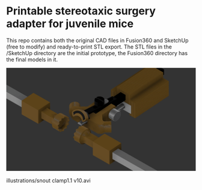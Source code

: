 # Printable stereotaxic surgery adapter for juvenile mice

This repo contains both the original CAD files in Fusion360 and SketchUp (free to modify) and ready-to-print STL export.
The STL files in the /SketchUp directory are the initial prototype, the Fusion360 directory has the final models in it.

![Alt text](illustrations/example.PNG?raw=true "Snapshot of modified stereotaxic setup")

illustrations/snout clamp1.1 v10.avi
